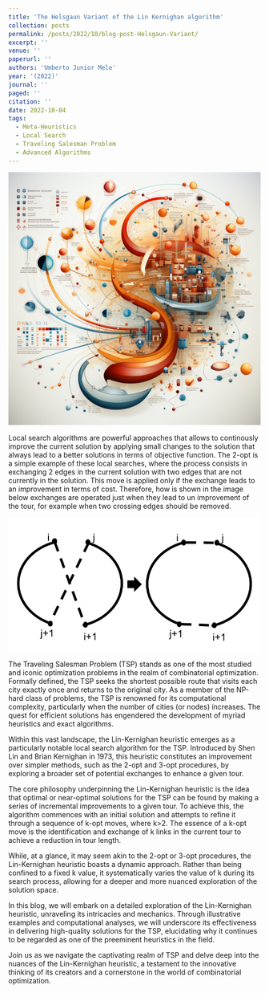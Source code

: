 ```yaml
---
title: 'The Helsgaun Variant of the Lin Kernighan algorithm'
collection: posts
permalink: /posts/2022/10/blog-post-Helsgaun-Variant/
excerpt: ''
venue: ''
paperurl: ''
authors: 'Umberto Junior Mele'
year: '(2022)'
journal: ''
paged: ''
citation: ''
date: 2022-10-04
tags:
  - Meta-Heuristics
  - Local Search
  - Traveling Salesman Problem
  - Advanced Algorithms
---
```


<div align="center">
    <img src="/images/localsearchAI.png" alt="AI local searching for better solutions">
</div>


Local search algorithms are powerful approaches that allows to continously improve the current solution by applying small changes to the solution that always lead to a better solutions in terms of objective function.
The 2-opt is a simple example of these local searches, where the process consists in exchanging 2 edges in the current solution with two edges that are not currently in the solution. This move is applied only if the exchange leads to an improvement in terms of cost.
Therefore, how is shown in the image below exchanges are operated just when they lead to un improvement of the tour, for example when two crossing edges should be removed.

<div align="center">
    <img src="/images/Two-Opt-operation.png" alt="2-opt move example">
</div>


The Traveling Salesman Problem (TSP) stands as one of the most studied and iconic optimization problems in the realm of combinatorial optimization. Formally defined, the TSP seeks the shortest possible route that visits each city exactly once and returns to the original city. As a member of the NP-hard class of problems, the TSP is renowned for its computational complexity, particularly when the number of cities (or nodes) increases. The quest for efficient solutions has engendered the development of myriad heuristics and exact algorithms.

Within this vast landscape, the Lin-Kernighan heuristic emerges as a particularly notable local search algorithm for the TSP. Introduced by Shen Lin and Brian Kernighan in 1973, this heuristic constitutes an improvement over simpler methods, such as the 2-opt and 3-opt procedures, by exploring a broader set of potential exchanges to enhance a given tour.

The core philosophy underpinning the Lin-Kernighan heuristic is the idea that optimal or near-optimal solutions for the TSP can be found by making a series of incremental improvements to a given tour. To achieve this, the algorithm commences with an initial solution and attempts to refine it through a sequence of k-opt moves, where k>2. The essence of a k-opt move is the identification and exchange of k links in the current tour to achieve a reduction in tour length.

While, at a glance, it may seem akin to the 2-opt or 3-opt procedures, the Lin-Kernighan heuristic boasts a dynamic approach. Rather than being confined to a fixed k value, it systematically varies the value of k during its search process, allowing for a deeper and more nuanced exploration of the solution space.

In this blog, we will embark on a detailed exploration of the Lin-Kernighan heuristic, unraveling its intricacies and mechanics. Through illustrative examples and computational analyses, we will underscore its effectiveness in delivering high-quality solutions for the TSP, elucidating why it continues to be regarded as one of the preeminent heuristics in the field.

Join us as we navigate the captivating realm of TSP and delve deep into the nuances of the Lin-Kernighan heuristic, a testament to the innovative thinking of its creators and a cornerstone in the world of combinatorial optimization.

